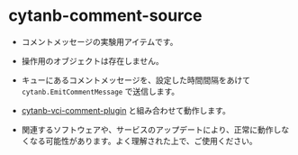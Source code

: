 # cytanb-comment-source

- コメントメッセージの実験用アイテムです。

- 操作用のオブジェクトは存在しません。

- キューにあるコメントメッセージを、設定した時間間隔をあけて `cytanb.EmitCommentMessage` で送信します。

- [cytanb-vci-comment-plugin](https://github.com/oocytanb/cytanb-vci-comment-plugin ) と組み合わせて動作します。

- 関連するソフトウェアや、サービスのアップデートにより、正常に動作しなくなる可能性があります。よく理解された上で、ご使用ください。
